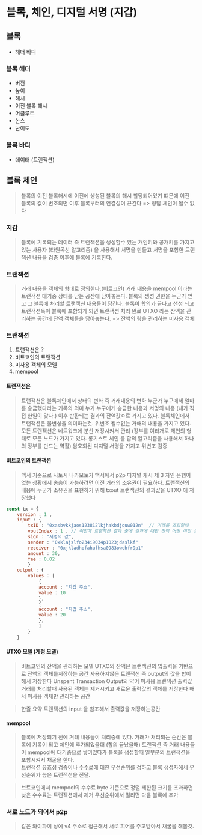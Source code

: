 # 블록, 체인, 디지털 서명 (지갑)

## 블록
- 헤더 바디

### 블록 헤더
- 버전
- 높이
- 해시
- 이전 블록 해시
- 머클루트
- 논스
- 난이도

### 블록 바디
- 데이터 (트랜잭션)


## 블록 체인 
> 블록의 이전 블록해시에 이전에 생성된 블록의 해시 할당되어있기 떄문에 이전 블록의 값이 변조되면 이후 블록부터의 연결성이 끈긴다 => 정답 체인이 될수 없다

### 지갑
> 블록에 기록되는 데이터 즉 트랜잭션을 생성할수 있는 개인키와 공개키를 가지고 있는 사용자 (타원곡선 알고리즘) 을 사용해서 서명을 만들고 서명을 포함한 트랜잭션 내용을 검증 이후에 블록에 기록한다.


### 트랜잭션 
> 거래 내용을 객체의 형태로 정의한다.(비트코인) 
> 거래 내용을 mempool 이라는 트랜잭션 대기중 상태를 담는 공산에 담아놓는다.
> 블록의 생성 권한을 누군가 얻고 그 블록에 처리할 트랜잭션 내용들이 담긴다. 블록이 합의가 끝나고 샌성 되고 트랜잭션득이 블록에 포함되게 되면 트랜잭션 처리 완료
> UTXO 라는 잔액을 관리하는 공간에 잔액 객체들을 담아놓는다. => 잔액의 량을 관리하는 미사용 객체


### 트랜잭션

1. 트랜잭션은 ?
2. 비트코인의 트랜잭션
3. 미사용 객체의 모델
4. mempool


#### 트랜잭션은

> 트랜잭션은 블록체인에서 상태의 변화 즉 거래내용의 변화
> 누군가 누구에세 얼마를 송금했다라는 기록의 의미
> 누가 누구에게 송금한 내용과 서명의 내용 (내가 직접 한일이 맞다.) 이후 반환되는 결과의 잔액값ㅇ르 가지고 있다.
> 블록체인에서 트랜잭션은 불변성을 의미하는것. 위변조 될수없는 거애의 내용을 가지고 있다.
> 모든 트랜잭션은 네트워크에 분산 저장시켜서 관리 (장부를 여러개로 체인의 형태로 모든 노드가 가지고 있다. 롱기스트 체인 룰 합의 알고리즘을 사용해서 하나의 장부를 만드는 역활) 암호회된 디지털 서명을 가지고 위변조 검증

#### 비트코인의 트랜잭션
> 백서 기준으로 사토시 나카모토가 백서에서 p2p 디지털 캐시
> 제 3 자인 은행이 없는 상황에서 송슴이 가능하려면 이전 거래의 소유권이 필요하다. 트랜잭션의 내용에 누군가 소유권을 표현하기 위해 txout 트랜잭션의 결과값을 UTXO 에 저장했다

```js
const tx = {
    version : 1 ,
    input : {
        txID : "0xasbvkkjaos123812lkjhakbdjquw012n"  // 거래를 조회할때
        voutIndex : 1 , // 이전에 트랜잭션 결과 중에 결과에 대한 잔액 어떤 이전 트랜잭션을 가지고 사용했냐?
        sign : "서명의 값",
        sender : "0xklajslfo234i9034p1023jdaslkf"
        receiver : "0xjkladhofahufhsa0983owehfr9p1"
        amount : 30,
        fee : 0.02
        }
    output : {
        values : [
            {
            account : "지갑 주소",
            value : 10
            },
            {
            account : "지갑 주소",
            value : 20
            },
            ]
        }
    }
```


#### UTXO 모텔 (계정 모델)
> 비트코인의 잔액을 관리하는 모델
> UTXO의 잔액은 트랜잭션의 입출력을 기반으로 잔액의 객체를저장하는 공간
> 사용하지않은 트랜잭션 즉 output의 값을 합이해서 저장한다
> Unspent Transaction Output의 약어 미사용 트랜잭션 출력값
> 거래를 처리할때 사용된 객체는 제거시키고 새로운 출력값의 객체를 저장한다
> 해서 미사용 객체만 관리하는 공간

> 한줄 요약 트랜잭션의 input 을 참조해서 출력값을 저장하는공간


#### mempool 
> 블록에 저장되기 전에 거래 내용들이 처리중에 있다.
> 거래가 처리되는 순간은 블록에 기록이 되고 체인에 추가되었을대 (합의 끝났을때)
> 트랜잭션 즉 거래 내용들이 mempool에 대기중으로 쌓여있다가
> 블록을 생성할때 일부분의 트랜잭션을 포함시켜서 채굴을 한다.   
> 트랜잭션 유효성 검증이나 수수료에 대한 우선순위를 정하고 블록 생성자에세 우선순위가 높은 트랜잭션을 전달.

> 브트코인에서 mempool의 수수료 byte 기준으로 정렬
> 제한된 크기를 초과하면 낮은 수수료는 트랜젝션에서 제거
> 우선순위에서 밀리면 다음 블록에 추가


### 서로 노드가 되어서 p2p 
> 같은 와이파이 상에 v4 주소로 접근해서 서로 피어를 주고받아서 채굴을 해볼것.


